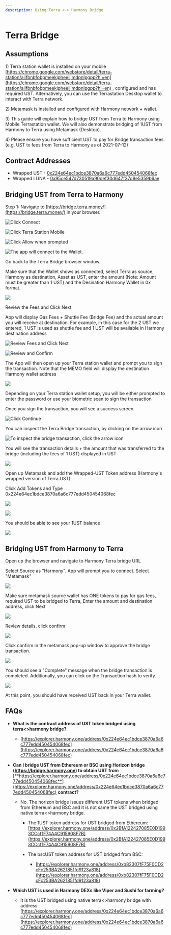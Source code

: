 ```yaml
---
description: Using Terra <-> Harmony Bridge
---
```


# Terra Bridge

## Assumptions

1\) Terra station wallet is installed on your mobile [https://chrome.google.com/webstore/detail/terra-station/aiifbnbfobpmeekipheeijimdpnlpgpp?hl=en](https://chrome.google.com/webstore/detail/terra-station/aiifbnbfobpmeekipheeijimdpnlpgpp?hl=en) , configured and has required UST. Alternatively, you can use the Terrastation Desktop wallet to interact with Terra network.&#x20;

2\) Metamask is installed and configured with Harmony network + wallet.

3\) This guide will explain how to bridge UST from Terra to Harmony using Mobile Terrastation wallet. We will also demonstrate bridging of 1UST from Harmony to Terra using Metamask (Desktop).

4\) Please ensure you have sufficient UST to pay for Bridge transaction fees. (e.g. UST tx fees from Terra to Harmony as of 2021-07-12)

## Contract Addresses

* Wrapped UST - [0x224e64ec1bdce3870a6a6c777edd450454068fec](https://explorer.harmony.one/address/0x224e64ec1bdce3870a6a6c777edd450454068fec)
* Wrapped LUNA - [0x95ce547d730519a90def30d647f37d9e5359b6ae](https://explorer.harmony.one/address/0x95ce547d730519a90def30d647f37d9e5359b6ae)

## Bridging UST from Terra to Harmony

Step 1: Navigate to [https://bridge.terra.money/](https://bridge.terra.money/) in your browser.&#x20;

![Click Connect](<../../../.gitbook/assets/image (262).png>)

![Click Terra Station Mobile](<../../../.gitbook/assets/image (263).png>)

![Click Allow when prompted](<../../../.gitbook/assets/image (264).png>)

![The app will connect to the Wallet. ](<../../../.gitbook/assets/image (265).png>)

Go back to the Terra Bridge browser window.

Make sure that the Wallet shows as connected, select Terra as source, Harmony as destination, Asset as UST, enter the amount (Note: Amount must be greater than 1 UST) and the Desination Harmony Wallet in 0x format.&#x20;

![](<../../../.gitbook/assets/image (266).png>)

Review the Fees and Click Next

App will display Gas Fees + Shuttle Fee (Bridge Fee) and the actual amount you will receive at destination. For example, in this case for the 2 UST we entered, 1 UST is used as shuttle fee and 1 UST will be available in Harmony destination address

![Review Fees and Click Next](<../../../.gitbook/assets/image (267).png>)

![Review and Confirm](<../../../.gitbook/assets/image (268).png>)

The App will then open up your Terra station wallet and prompt you to sign the transaction. Note that the MEMO field will display the destination Harmony wallet address&#x20;

![](<../../../.gitbook/assets/image (269).png>)

Depending on your Terra station wallet setup, you will be either prompted to enter the password or use your biometric scan to sign the transaction

Once you sign the transaction, you will see a success screen.

![Click Continue](<../../../.gitbook/assets/image (270).png>)

You can inspect the Terra Bridge transaction, by clicking on the arrow icon

![To inspect the bridge transaction, click the arrow icon](<../../../.gitbook/assets/image (271).png>)

You will see the transaction details + the amount that was transferred to the bridge (including the fees of 1 UST) displayed in UST&#x20;

![](<../../../.gitbook/assets/image (272).png>)

Open up Metamask and add the Wrapped-UST Token address (Harmony's wrapped version of Terra UST)

Click Add Tokens and Type 0x224e64ec1bdce3870a6a6c777edd450454068fec

![](<../../../.gitbook/assets/image (273).png>)

![](<../../../.gitbook/assets/image (274).png>)

You should be able to see your 1UST balance

![](<../../../.gitbook/assets/image (276).png>)

## Bridging UST from Harmony to Terra

Open up the browser and navigate to Harmony Terra bridge URL

Select Source as "Harmony". App will prompt you to connect. Select "Metamask"

![](<../../../.gitbook/assets/image (277).png>)



Make sure metamask source wallet has ONE tokens to pay for gas fees, required UST to be bridged to Terra, Enter the amount and destination address, click Next

![](<../../../.gitbook/assets/image (278).png>)

Review details, click confirm

![](<../../../.gitbook/assets/image (279).png>)

Click confirm in the metamask pop-up window to approve the bridge transaction.

![](<../../../.gitbook/assets/image (280).png>)

You should see a "Complete" message when the bridge transaction is completed. Additionally, you can click on the Transaction hash to verify.



![](<../../../.gitbook/assets/image (281).png>)



At this point, you should have received UST back in your Terra wallet.

## FAQs

*   **What is the contract address of UST token bridged using terra<>harmony bridge?**

    * [https://explorer.harmony.one/address/0x224e64ec1bdce3870a6a6c777edd450454068fec](https://explorer.harmony.one/address/0x224e64ec1bdce3870a6a6c777edd450454068fec)


* **Can I bridge UST from Ethereum or BSC using Horizon bridge (https://bridge.harmony.one) to obtain UST from** [**https://explorer.harmony.one/address/0x224e64ec1bdce3870a6a6c777edd450454068fec**](https://explorer.harmony.one/address/0x224e64ec1bdce3870a6a6c777edd450454068fec) **contract?**
  * No. The horizon bridge issues different UST tokens when bridged from Ethereum and BSC and it is not same the UST bridged using native terra<>harmony bridge.&#x20;
    * The 1UST token address for UST bridged from Ethereum: [https://explorer.harmony.one/address/0x2BfA122427085E0D1993CCcf1F74A4C915908F7B](https://explorer.harmony.one/address/0x2BfA122427085E0D1993CCcf1F74A4C915908F7B)
    *   The bscUST token address for UST bridged from BSC:

        * [https://explorer.harmony.one/address/0xb82307fF75F0CD2cFc253BA2621851fd9123a818](https://explorer.harmony.one/address/0xb82307fF75F0CD2cFc253BA2621851fd9123a818)


* **Which UST is used in Harmony DEXs like Viper and Sushi for farming?**
  * It is the UST bridged using native terra<>harmony bridge with address: [https://explorer.harmony.one/address/0x224e64ec1bdce3870a6a6c777edd450454068fec](https://explorer.harmony.one/address/0x224e64ec1bdce3870a6a6c777edd450454068fec)
